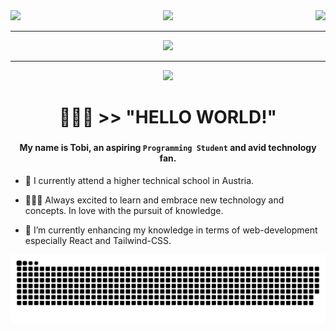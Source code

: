 <div id="header">
  <a href=""><img align="left" src="https://ucarecdn.com/ce47e582-1922-486f-83a4-f4080f2285b7/-/preview/500x500/-/quality/smart_retina/-/format/auto/"></a>
 <a href=""><img align="right" src="https://ucarecdn.com/083848b1-0c26-44dc-bc47-3271f0816f4f/-/preview/500x500/-/quality/smart_retina/-/format/auto/""></a>
    <div align="center">
<!-- Typing SVG by DenverCoder1 - https://github.com/DenverCoder1/readme-typing-svg -->
    <a href="https://github.com/DenverCoder1/readme-typing-svg">
      <img src="https://readme-typing-svg.demolab.com/?lines=Hi%20There!+👋;My%20Name%20Is%20Tobi!;&font=Fira%20Code&center=true&width=440&height=45&color=891204&vCenter=true&pause=500&size=40">
    </a>
</div>
</div>

<hr>

<div id="stats" align="center">
	<a href="https://git.io/streak-stats"><img src="https://streak-stats.demolab.com?user=mitterwallnertob&theme=highcontrast&border_radius=5&card_width=1000&fire=EB5454"></a>
</div>

<!-- [![GitHub Streak](https://streak-stats.demolab.com?user=mitterwallnertob&theme=highcontrast&border_radius=5&card_width=1000&fire=EB5454)](https://git.io/streak-stats) -->

<hr>

<div align="center">
  <img style="width:400px;" src="https://media2.giphy.com/media/dLolp8dtrYCJi/giphy.gif?cid=ecf05e47pab12g1727lmij1jk90wgpsmt576y7u5j8gduiiy&ep=v1_gifs_search&rid=giphy.gif&ct=g">
  <!-- <h3>👨🏾‍💻 HELLO WORLD!</h3>
  <hr style="width:10px;"> -->
  <h1 id="about-me">👨🏾‍💻 >> "HELLO WORLD!"</h1>
  
</div>

###
<h4 align="center">My name is Tobi, an aspiring <code>Programming Student</code> and avid technology fan. </h4>

- 🔭 I currently attend a higher technical school in Austria. 

- 👨🏾‍💻 Always excited to learn and embrace new technology and concepts. In love with the pursuit of knowledge.

- 🌱 I’m currently enhancing my knowledge in terms of web-development especially React and Tailwind-CSS.

<!-- - 👋🏾 Socials: [dev.to](https://dev.to/) | [medium](https://medium.com/) | [codesandbox](https://codesandbox.io/) | [codepen](https://codepen.io/) | [instagram](https://www.instagram.com/) -->

![snake gif](https://github.com/mitterwallnertob/mitterwallnertob/blob/output/github-contribution-grid-snake.svg)
